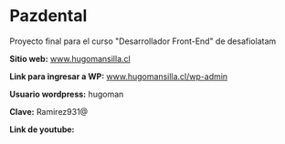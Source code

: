 # Pazdental
Proyecto final para el curso "Desarrollador Front-End" de desafiolatam

**Sitio web:** www.hugomansilla.cl

**Link para ingresar a WP:** www.hugomansilla.cl/wp-admin

**Usuario wordpress:** hugoman 

**Clave:** Ramirez931@

**Link de youtube:**  
